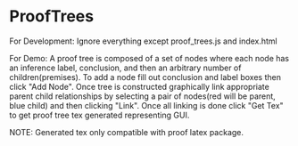 # ProofTrees

For Development:
Ignore everything except proof_trees.js and index.html

For Demo:
A proof tree is composed of a set of nodes where each node has an inference label, conclusion, and then an arbitrary number of children(premises). To add a node fill out conclusion and label boxes then click "Add Node". Once tree is constructed graphically link appropriate parent child relationships by selecting a pair of nodes(red will be parent, blue child) and then clicking "Link". Once all linking is done click "Get Tex" to get proof tree tex generated representing GUI.

NOTE: Generated tex only compatible with proof latex package.
